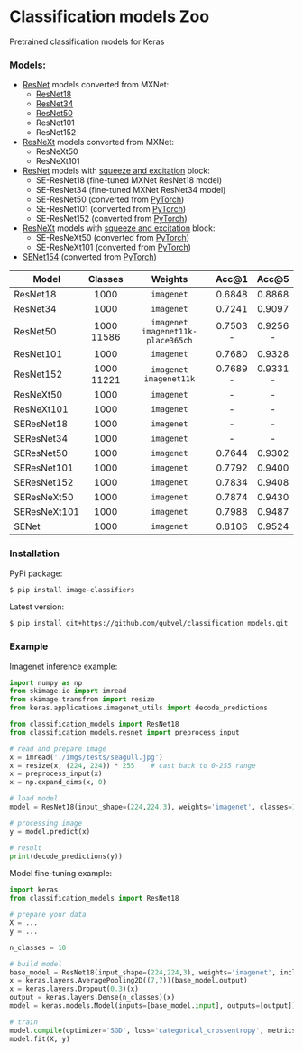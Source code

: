 # Classification models Zoo
Pretrained classification models for Keras

### Models: 
- [ResNet](https://arxiv.org/abs/1512.03385) models converted from MXNet:
  - [ResNet18](https://github.com/qubvel/classification_models/blob/master/imgs/graphs/resnet18.png)
  - [ResNet34](https://github.com/qubvel/classification_models/blob/master/imgs/graphs/resnet34.png)
  - [ResNet50](https://github.com/qubvel/classification_models/blob/master/imgs/graphs/resnet50.png)
  - ResNet101
  - ResNet152
- [ResNeXt](https://arxiv.org/abs/1611.05431) models converted from MXNet:
  - ResNeXt50
  - ResNeXt101
- [ResNet](https://arxiv.org/abs/1512.03385) models with [squeeze and excitation](https://arxiv.org/abs/1709.01507) block:
  - SE-ResNet18 (fine-tuned MXNet ResNet18 model)
  - SE-ResNet34 (fine-tuned MXNet ResNet34 model)
  - SE-ResNet50 (converted from [PyTorch](https://github.com/Cadene/pretrained-models.pytorch))
  - SE-ResNet101 (converted from [PyTorch](https://github.com/Cadene/pretrained-models.pytorch))
  - SE-ResNet152 (converted from [PyTorch](https://github.com/Cadene/pretrained-models.pytorch))
- [ResNeXt](https://arxiv.org/abs/1611.05431) models with [squeeze and excitation](https://arxiv.org/abs/1709.01507) block:
  - SE-ResNeXt50 (converted from [PyTorch](https://github.com/Cadene/pretrained-models.pytorch))
  - SE-ResNeXt101 (converted from [PyTorch](https://github.com/Cadene/pretrained-models.pytorch))
- [SENet154](https://arxiv.org/abs/1709.01507) (converted from [PyTorch](https://github.com/Cadene/pretrained-models.pytorch))
  
| Model     | Classes |      Weights       | Acc@1 | Acc@5|
|-----------|:-------:|:----------------------------:|:------:|:------:|
| ResNet18  | 1000  | `imagenet` | 0.6848 |0.8868|
| ResNet34  | 1000  | `imagenet` | 0.7241 |0.9097|
| ResNet50  | 1000<br>11586  |`imagenet`<br>`imagenet11k-place365ch` | 0.7503<br>-  |0.9256<br>- |
| ResNet101 | 1000  | `imagenet` | 0.7680   |0.9328 |
| ResNet152 | 1000<br>11221 | `imagenet`<br>`imagenet11k` | 0.7689<br>-  | 0.9331<br>-|
| ResNeXt50 | 1000 | `imagenet` | -  |- |
| ResNeXt101 | 1000 | `imagenet` | -  |- |
| SEResNet18  | 1000  | `imagenet` | - | - |
| SEResNet34  | 1000  | `imagenet` | - | - |
| SEResNet50   | 1000  | `imagenet` | 0.7644 |0.9302|
| SEResNet101  | 1000  | `imagenet` | 0.7792 |0.9400|
| SEResNet152  | 1000  | `imagenet` | 0.7834 |0.9408|
| SEResNeXt50  | 1000  | `imagenet` | 0.7874 |0.9430|
| SEResNeXt101  | 1000 | `imagenet` | 0.7988 |0.9487|
| SENet  | 1000 | `imagenet` | 0.8106 |0.9524|

### Installation
PyPi package:
```bash
$ pip install image-classifiers
```
Latest version:
```bash
$ pip install git+https://github.com/qubvel/classification_models.git
```

### Example  

Imagenet inference example:  
```python
import numpy as np
from skimage.io import imread
from skimage.transfrom import resize
from keras.applications.imagenet_utils import decode_predictions

from classification_models import ResNet18
from classification_models.resnet import preprocess_input

# read and prepare image
x = imread('./imgs/tests/seagull.jpg')
x = resize(x, (224, 224)) * 255    # cast back to 0-255 range
x = preprocess_input(x)
x = np.expand_dims(x, 0)

# load model
model = ResNet18(input_shape=(224,224,3), weights='imagenet', classes=1000)

# processing image
y = model.predict(x)

# result
print(decode_predictions(y))
```

Model fine-tuning example:
```python
import keras
from classification_models import ResNet18

# prepare your data
X = ...
y = ...

n_classes = 10

# build model
base_model = ResNet18(input_shape=(224,224,3), weights='imagenet', include_top=False)
x = keras.layers.AveragePooling2D((7,7))(base_model.output)
x = keras.layers.Dropout(0.3)(x)
output = keras.layers.Dense(n_classes)(x)
model = keras.models.Model(inputs=[base_model.input], outputs=[output])

# train
model.compile(optimizer='SGD', loss='categorical_crossentropy', metrics=['accuracy'])
model.fit(X, y)
```
